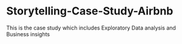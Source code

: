 # Storytelling-Case-Study-Airbnb
This is the case study which includes Exploratory Data analysis and Business insights
